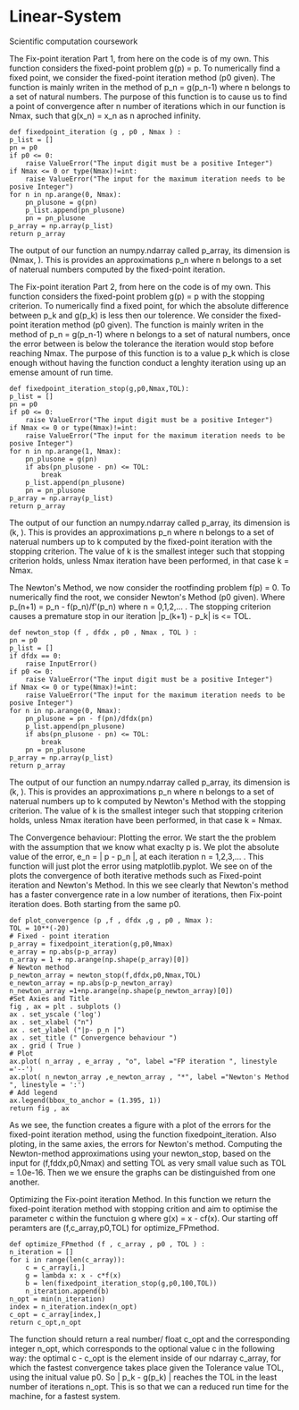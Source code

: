 # Linear-System
Scientific computation coursework
  
The Fix-point iteration Part 1, from here on the code is of my own. This function considers the fixed-point problem g(p) = p. To numerically find a fixed point, we consider the fixed-point iteration method (p0 given). The function is mainly writen in the method of p_n = g(p_n-1) where n belongs to a set of natural numbers. The purpose of this function is to cause us to find a point of convergence after n number of iterations which in our function is Nmax, such that g(x_n) = x_n as n aproched infinity.

    def fixedpoint_iteration (g , p0 , Nmax ) :
    p_list = []
    pn = p0
    if p0 <= 0:
        raise ValueError("The input digit must be a positive Integer")
    if Nmax <= 0 or type(Nmax)!=int:
        raise ValueError("The input for the maximum iteration needs to be posive Integer")
    for n in np.arange(0, Nmax):
        pn_plusone = g(pn)
        p_list.append(pn_plusone)
        pn = pn_plusone
    p_array = np.array(p_list)
    return p_array
      
  The output of our function an numpy.ndarray called p_array, its dimension is (Nmax, ). This is provides an approximations p_n where n belongs to a set of naterual numbers computed by the fixed-point iteration.
  
The Fix-point iteration Part 2, from here on the code is of my own. This function considers the fixed-point problem g(p) = p with the stopping criterion. To numerically find a fixed point, for which the absolute difference between  p_k and g(p_k) is less then our tolerence. We consider the fixed-point iteration method (p0 given). The function is mainly writen in the method of p_n = g(p_n-1) where n belongs to a set of natural numbers, once the error between is below the tolerance the iteration would stop before reaching Nmax. The purpose of this function is to a value p_k which is close enough without having the function conduct a lenghty iteration using up an emense amount of run time.

    def fixedpoint_iteration_stop(g,p0,Nmax,TOL):
    p_list = []
    pn = p0
    if p0 <= 0:
        raise ValueError("The input digit must be a positive Integer")
    if Nmax <= 0 or type(Nmax)!=int:
        raise ValueError("The input for the maximum iteration needs to be posive Integer")
    for n in np.arange(1, Nmax):
        pn_plusone = g(pn)
        if abs(pn_plusone - pn) <= TOL:
            break 
        p_list.append(pn_plusone)
        pn = pn_plusone
    p_array = np.array(p_list)
    return p_array
    
  The output of our function an numpy.ndarray called p_array, its dimension is (k, ). This is provides an approximations p_n where n belongs to a set of naterual numbers up to k computed by the fixed-point iteration with the stopping criterion. The value of k is the smallest integer such that stopping criterion holds, unless Nmax iteration have been performed, in that case k = Nmax. 
  
The Newton's Method, we now consider the rootfinding problem f(p) = 0. To numerically find the root, we consider Newton's Method (p0 given).
Where p_(n+1) = p_n - f(p_n)/f'(p_n) where n = 0,1,2,... . The stopping criterion causes a premature stop in our iteration |p_(k+1) - p_k| is <= TOL.

    def newton_stop (f , dfdx , p0 , Nmax , TOL ) :
    pn = p0
    p_list = []
    if dfdx == 0:
        raise InputError()
    if p0 <= 0:
        raise ValueError("The input digit must be a positive Integer")
    if Nmax <= 0 or type(Nmax)!=int:
        raise ValueError("The input for the maximum iteration needs to be posive Integer")
    for n in np.arange(0, Nmax):
        pn_plusone = pn - f(pn)/dfdx(pn)
        p_list.append(pn_plusone)
        if abs(pn_plusone - pn) <= TOL:
            break 
        pn = pn_plusone
    p_array = np.array(p_list)
    return p_array
    
  The output of our function an numpy.ndarray called p_array, its dimension is (k, ). This is provides an approximations p_n where n belongs to a set of naterual numbers up to k computed by Newton's Method with the stopping criterion. The value of k is the smallest integer such that stopping criterion holds, unless Nmax iteration have been performed, in that case k = Nmax.
  
The Convergence behaviour: Plotting the error. We start the the problem with the assumption that we know what exaclty p is. We plot the absolute value of the error, 
e_n = | p - p_n |, at each iteration n = 1,2,3,... . This function will just plot the error using matplotlib.pyplot. We see on of the plots the convergence of both iterative methods such as Fixed-point iteration and Newton's Method. In this we see clearly that Newton's method has a faster convergence rate in a low number of iterations, then Fix-point iteration does. Both starting from the same p0. 

    def plot_convergence (p ,f , dfdx ,g , p0 , Nmax ):
    TOL = 10**(-20)
    # Fixed - point iteration
    p_array = fixedpoint_iteration(g,p0,Nmax)
    e_array = np.abs(p-p_array)
    n_array = 1 + np.arange(np.shape(p_array)[0])
    # Newton method
    p_newton_array = newton_stop(f,dfdx,p0,Nmax,TOL) 
    e_newton_array = np.abs(p-p_newton_array)
    n_newton_array =1+np.arange(np.shape(p_newton_array)[0])
    #Set Axies and Title
    fig , ax = plt . subplots ()
    ax . set_yscale ('log')
    ax . set_xlabel ("n")
    ax . set_ylabel ("|p- p_n |")
    ax . set_title (" Convergence behaviour ")
    ax . grid ( True )
    # Plot
    ax.plot( n_array , e_array , "o", label ="FP iteration ", linestyle ='--')
    ax.plot( n_newton_array ,e_newton_array , "*", label ="Newton's Method ", linestyle = ':')
    # Add legend
    ax.legend(bbox_to_anchor = (1.395, 1))
    return fig , ax
    
  As we see, the function creates a figure with a plot of the errors for the fixed-point iteration method, using the function fixedpoint_iteration. Also ploting, in the same axies, the errors for Newton's method. Computing the Newton-method approximations using your newton_stop, based on the input for (f,fddx,p0,Nmax) and setting TOL as very small value such as TOL = 1.0e-16. Then we we ensure the graphs can be distinguished from one another.
  
Optimizing the Fix-point iteration Method. In this function we return the fixed-point iteration method with stopping crition and aim to optimise the parameter c within the functuion g where g(x) = x - cf(x). Our starting off peramters are (f,c_array,p0,TOL) for optimize_FPmethod. 
    
    def optimize_FPmethod (f , c_array , p0 , TOL ) :
    n_iteration = []
    for i in range(len(c_array)):
        c = c_array[i,]
        g = lambda x: x - c*f(x)
        b = len(fixedpoint_iteration_stop(g,p0,100,TOL))
        n_iteration.append(b)
    n_opt = min(n_iteration)
    index = n_iteration.index(n_opt) 
    c_opt = c_array[index,]
    return c_opt,n_opt
    
   The function should return a real number/ float c_opt and the corresponding integer n_opt, which corresponds to the optional value c in the following way: the optimal c - c_opt is the element inside of our ndarray c_array, for which the fastest convergence takes place given the Tolerance value TOL, using the initual value p0. So | p_k - g(p_k) | reaches the TOL in the least number of iterations n_opt. This is so that we can a reduced run time for the machine, for a fastest system.
    
  
  
  
  
  
  
  
  
  
  
  
  
  
